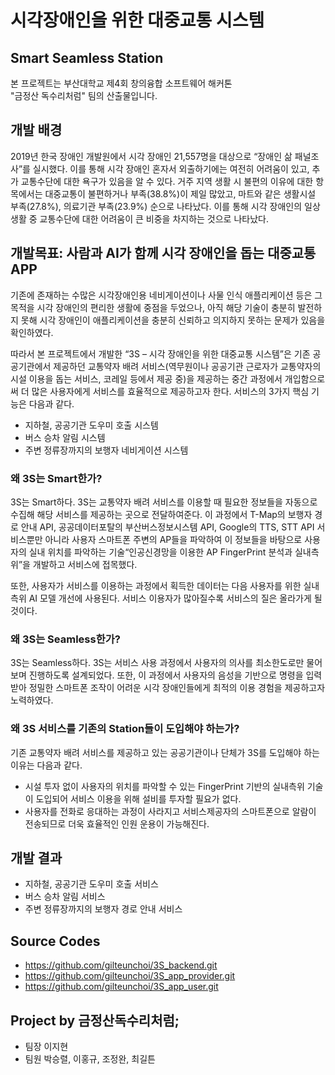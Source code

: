 # 시각장애인을 위한 대중교통 시스템
## Smart Seamless Station

본 프로젝트는 부산대학교 제4회 창의융합 소프트웨어 해커톤<br>
"금정산 독수리처럼" 팀의 산출물입니다.

## 개발 배경

2019년 한국 장애인 개발원에서 시각 장애인 21,557명을 대상으로 “장애인 삶 패널조사”를 실시했다. 이를 통해 시각 장애인 혼자서 외출하기에는 여전히 어려움이 있고, 추가 교통수단에 대한 욕구가 있음을 알 수 있다. 거주 지역 생활 시 불편의 이유에 대한 항목에서는 대중교통이 불편하거나 부족(38.8%)이 제일 많았고, 마트와 같은 생활시설 부족(27.8%), 의료기관 부족(23.9%) 순으로 나타났다. 이를 통해 시각 장애인의 일상생활 중 교통수단에 대한 어려움이 큰 비중을 차지하는 것으로 나타났다.

## 개발목표: 사람과 AI가 함께 시각 장애인을 돕는 대중교통 APP

기존에 존재하는 수많은 시각장애인용 네비게이션이나 사물 인식 애플리케이션 등은 그 목적을 시각 장애인의 편리한 생활에 중점을 두었으나, 아직 해당 기술이 충분히 발전하지 못해 시각 장애인이 애플리케이션을 충분히 신뢰하고 의지하지 못하는 문제가 있음을 확인하였다.

따라서 본 프로젝트에서 개발한 “3S – 시각 장애인을 위한 대중교통 시스템”은 기존 공공기관에서 제공하던 교통약자 배려 서비스(역무원이나 공공기관 근로자가 교통약자의 시설 이용을 돕는 서비스, 코레일 등에서 제공 중)을 제공하는 중간 과정에서 개입함으로써 더 많은 사용자에게 서비스를 효율적으로 제공하고자 한다. 서비스의 3가지 핵심 기능은 다음과 같다.

- 지하철, 공공기관 도우미 호출 시스템
- 버스 승차 알림 시스템
- 주변 정류장까지의 보행자 네비게이션 시스템

### 왜 3S는 Smart한가?

3S는 Smart하다. 3S는 교통약자 배려 서비스를 이용할 때 필요한 정보들을 자동으로 수집해 해당 서비스를 제공하는 곳으로 전달하여준다. 이 과정에서 T-Map의 보행자 경로 안내 API, 공공데이터포탈의 부산버스정보시스템 API, Google의 TTS, STT API 서비스뿐만 아니라 사용자 스마트폰 주변의 AP들을 파악하여 이 정보들을 바탕으로 사용자의 실내 위치를 파악하는 기술“인공신경망을 이용한 AP FingerPrint 분석과 실내측위”을 개발하고 서비스에 접목했다.

또한, 사용자가 서비스를 이용하는 과정에서 획득한 데이터는 다음 사용자를 위한 실내측위 AI 모델 개선에 사용된다. 서비스 이용자가 많아질수록 서비스의 질은 올라가게 될 것이다.

### 왜 3S는 Seamless한가?
 
3S는 Seamless하다. 3S는 서비스 사용 과정에서 사용자의 의사를 최소한도로만 물어보며 진행하도록 설계되었다. 또한, 이 과정에서 사용자의 음성을 기반으로 명령을 입력받아 정밀한 스마트폰 조작이 어려운 시각 장애인들에게 최적의 이용 경험을 제공하고자 노력하였다.

### 왜 3S 서비스를 기존의 Station들이 도입해야 하는가?

기존 교통약자 배려 서비스를 제공하고 있는 공공기관이나 단체가 3S를 도입해야 하는 이유는 다음과 같다.

- 시설 투자 없이 사용자의 위치를 파악할 수 있는 FingerPrint 기반의 실내측위 기술이 도입되어 서비스 이용을 위해 설비를 투자할 필요가 없다.
- 사용자를 전화로 응대하는 과정이 사라지고 서비스제공자의 스마트폰으로 알람이 전송되므로 더욱 효율적인 인원 운용이 가능해진다.


## 개발 결과

- 지하철, 공공기관 도우미 호출 서비스
- 버스 승차 알림 서비스
- 주변 정류장까지의 보행자 경로 안내 서비스

## Source Codes

- https://github.com/gilteunchoi/3S_backend.git
- https://github.com/gilteunchoi/3S_app_provider.git
- https://github.com/gilteunchoi/3S_app_user.git

## Project by 금정산독수리처럼;

- 팀장 이지현
- 팀원 박승렬, 이홍규, 조정완, 최길튼
